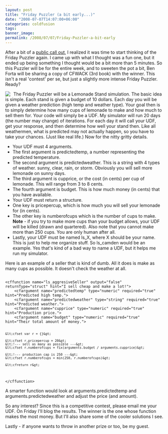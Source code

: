```yaml
---
layout: post
title: "Friday Puzzler (a bit early...)"
date: "2008-07-07T14:07:00+06:00"
categories: coldfusion 
tags: 
banner_image: 
permalink: /2008/07/07/Friday-Puzzler-a-bit-early
---
```


After a bit of a <a href="http://www.vintagecoding.com/blog/2008/06/27/ray-are-you-too-busy/">public call out</a>, I realized it was time to start thinking of the Friday Puzzler again. I came up with what I thought was a fun one, but it ended up being something I thought would be a bit more than 5 minutes. So this Puzzler will be for the entire week, and to sweeten the pot a bit, Ben Forta will be sharing a copy of CFWACK (3rd book) with the winner. This isn't a real 'contest' per se, but just a slightly more intense Friday Puzzler. Ready?
<!--more-->
<img src="https://static.raymondcamden.com/images/cfjedi//lss1.jpg" align="left" style="margin-right:10px;">
The Friday Puzzler will be a Lemonade Stand simulation. The basic idea is simple. Each stand is given a budget of 10 dollars. Each day you will be given a weather prediction (high temp and weather type). Your goal then is to simply determine how many cups of lemonade to make and how much to sell them for. Your code will simply be a UDF. My simulator will run 20 days (the number may change) of iterations. For each day it will call your UDF, get your response, and then determine how well your stand then. Like all weathermen, what is predicted may not actually happen, so you have to take your chances. (Just like real life.) Now for the nitty gritty details.

<ul>
<li>Your UDF must 4 arguments.
<li>The first argument is predictedtemp, a number representing the predicted temperature.
<li>The second argument is predictedweather. This is a string with 4 types of weather. sunny, clear, rain, or storm. Obviously you will sell more lemonade on sunny days.
<li>The third argument is cupprice, or the cost (in cents) per cup of lemonade. This will range from 3 to 8 cents.
<li>The fourth argument is budget. This is how much money (in cents) that you have available.
<li>Your UDF must return a structure. 
<li>One key is pricepercup, which is how much you will sell your lemonade for (in cents).
<li>The other key is numberofcups which is the number of cups to make. <b>Note</b> - if you try to make more cups than your budget allows, your UDF will be killed (drawn and quartered). Also note that you cannot make more than 250 cups. You are only human after all.
<li>Lastly, your UDF must be named ls_X, where X should be your name. This is just to help me organize stuff. So ls_camden would be an example. Yes that's kind of a bad way to name a UDF, but it helps me run my simulator.
</ul>

Here is an example of a seller that is kind of dumb. All it does is make as many cups as possible. It doesn't check the weather at all.

<code>
&lt;cffunction name="ls_aggresiveSeller" output="false" returnType="struct" hint="I sell cheap and make a lot!"&gt;
	&lt;cfargument name="predictedtemp" type="numeric" required="true" hint="Predicted high temp."&gt;
	&lt;cfargument name="predictedweather" type="string" required="true" hint="Predicted weather."&gt;
	&lt;cfargument name="cupprice" type="numeric" required="true" hint="Production price."&gt;
	&lt;cfargument name="budget" type="numeric" required="true" hint="Their total amount of money."&gt;
	
	&lt;cfset var r = {}&gt;
	
	&lt;cfset r.pricepercup = 20&gt;
	&lt;!--- sell as many as possible ---&gt;
	&lt;cfset r.numberofcups = fix(arguments.budget / arguments.cupprice)&gt;

	&lt;!--- production cap is 250 ---&gt;
	&lt;cfset r.numberofcups = min(250, r.numberofcups)&gt;
	
	&lt;cfreturn r&gt;

&lt;/cffunction&gt;
</code>

A smarter function would look at arguments.predictedtemp and arguments.predictedweather and adjust the price (and amount). 

So any interest? Since this is a competitive contest, please email me your UDF. On Friday I'll blog the results. The winner is the one whose function makes the most money. But I'll also share some of the cooler solutions I see. 

Lastly - if anyone wants to throw in another prize or too, be my guest.